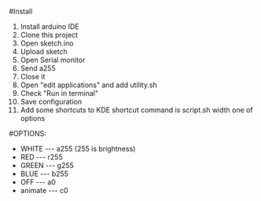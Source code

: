 #Install
1. Install arduino IDE
2. Clone this project
3. Open sketch.ino
4. Upload sketch
5. Open Serial monitor
6. Send a255
7. Close it
8. Open "edit applications" and add utility.sh
9. Check "Run in terminal"
10. Save configuration
11. Add some shortcuts to KDE
shortcut command is script.sh width one of options

#OPTIONS:
* WHITE --- a255 (255 is brightness)
* RED --- r255
* GREEN --- g255
* BLUE --- b255
* OFF --- a0
* animate --- c0
	
